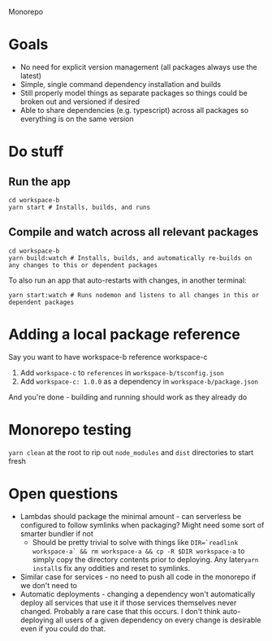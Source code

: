 Monorepo

# Goals

- No need for explicit version management (all packages always use the latest)
- Simple, single command dependency installation and builds
- Still properly model things as separate packages so things could be broken out and versioned if desired
- Able to share dependencies (e.g. typescript) across all packages so everything is on the same version

# Do stuff

## Run the app

```
cd workspace-b
yarn start # Installs, builds, and runs
```

## Compile and watch across all relevant packages

```
cd workspace-b
yarn build:watch # Installs, builds, and automatically re-builds on any changes to this or dependent packages
```

To also run an app that auto-restarts with changes, in another terminal:

```
yarn start:watch # Runs nodemon and listens to all changes in this or dependent packages
```

# Adding a local package reference

Say you want to have workspace-b reference workspace-c

1. Add `workspace-c` to `references` in `workspace-b/tsconfig.json`
1. Add `workspace-c: 1.0.0` as a dependency in `workspace-b/package.json`

And you're done - building and running should work as they already do

# Monorepo testing

`yarn clean` at the root to rip out `node_modules` and `dist` directories to start fresh

# Open questions

- Lambdas should package the minimal amount - can serverless be configured to follow symlinks when packaging? Might need
  some sort of smarter bundler if not
  - Should be pretty trivial to solve with things like
    `` DIR=`readlink workspace-a` && rm workspace-a && cp -R $DIR workspace-a `` to simply copy the directory contents
    prior to deploying. Any later`yarn install`s fix any oddities and reset to symlinks.
- Similar case for services - no need to push all code in the monorepo if we don't need to
- Automatic deployments - changing a dependency won't automatically deploy all services that use it if those services
  themselves never changed. Probably a rare case that this occurs. I don't think auto-deploying all users of a given
  dependency on every change is desirable even if you could do that.
